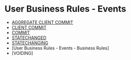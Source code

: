 # User Business Rules - Events
- [AGGREGATE CLIENT COMMIT](https://github.com/ErpNetDocs/tech/blob/master/advanced/business-rules/user-business-rules-events/aggregate-client-commit.md)
- [CLIENT COMMIT](https://github.com/ErpNetDocs/tech/blob/master/advanced/business-rules/user-business-rules-events/client-commit.md)
- [COMMIT](https://github.com/ErpNetDocs/tech/blob/master/advanced/business-rules/user-business-rules-events/commit.md)
- [STATECHANGED](https://github.com/ErpNetDocs/tech/blob/master/advanced/business-rules/user-business-rules-events/statechanged.md)
- [STATECHANGING](https://github.com/ErpNetDocs/tech/blob/master/advanced/business-rules/user-business-rules-events/statechanging.md)
- [User Business Rules - Events - Business Rules]
- [VOIDING]
